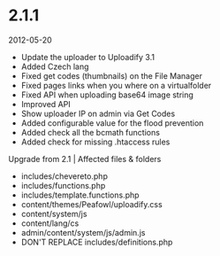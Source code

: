 # 2.1.1

2012-05-20

- Update the uploader to Uploadify 3.1
- Added Czech lang
- Fixed get codes (thumbnails) on the File Manager
- Fixed pages links when you where on a virtualfolder
- Fixed API when uploading base64 image string
- Improved API
- Show uploader IP on admin via Get Codes
- Added configurable value for the flood prevention
- Added check all the bcmath functions
- Added check for missing .htaccess rules

Upgrade from 2.1 | Affected files & folders

- includes/chevereto.php
- includes/functions.php
- includes/template.functions.php
- content/themes/Peafowl/uploadify.css
- content/system/js
- content/lang/cs
- admin/content/system/js/admin.js
- DON'T REPLACE includes/definitions.php